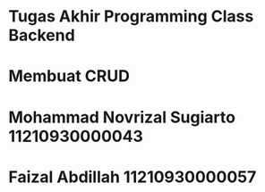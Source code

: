 # Tugas Akhir Programming Class Backend
# Membuat CRUD 
# Mohammad Novrizal Sugiarto 11210930000043
# Faizal Abdillah 11210930000057
